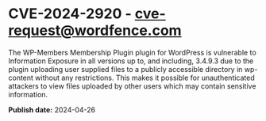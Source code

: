 # CVE-2024-2920 - cve-request@wordfence.com

The WP-Members Membership Plugin plugin for WordPress is vulnerable to Information Exposure in all versions up to, and including, 3.4.9.3 due to the plugin uploading user supplied files to a publicly accessible directory in wp-content without any restrictions. This makes it possible for unauthenticated attackers to view files uploaded by other users which may contain sensitive information.

**Publish date:** 2024-04-26
